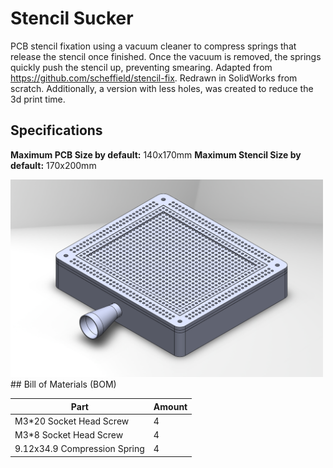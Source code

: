 # Stencil Sucker

PCB stencil fixation using a vacuum cleaner to compress springs that release the stencil once finished. Once the vacuum is removed, the springs quickly push the stencil up, preventing smearing. Adapted from https://github.com/scheffield/stencil-fix. Redrawn in SolidWorks from scratch. Additionally, a version with less holes,  was created to reduce the 3d print time.

## Specifications

**Maximum PCB Size by default:** 140x170mm
**Maximum Stencil Size by default:** 170x200mm

<img src="StencilSucker/ImageSW.png" alt="Render" width="500"/>
## Bill of Materials (BOM)

| Part | Amount |
|---|---|
| M3*20 Socket Head Screw | 4 |
| M3*8 Socket Head Screw | 4 |
| 9.12x34.9 Compression Spring | 4 |
